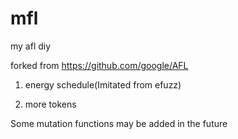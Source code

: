 # mfl

my afl diy

forked from https://github.com/google/AFL

1. energy schedule(Imitated from efuzz)

2. more tokens 

Some mutation functions may be added in the future